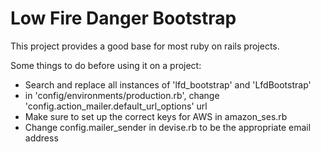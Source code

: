 Low Fire Danger Bootstrap
=========================

This project provides a good base for most ruby on rails projects.

Some things to do before using it on a project:

- Search and replace all instances of 'lfd_bootstrap' and 'LfdBootstrap'
- in 'config/environments/production.rb', change 'config.action_mailer.default_url_options' url
- Make sure to set up the correct keys for AWS in amazon_ses.rb
- Change config.mailer_sender in devise.rb to be the appropriate email address